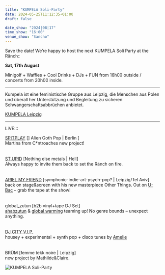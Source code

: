 ```yaml
---
title: "KUMPELA Soli-Party"
date: 2024-05-25T11:12:35+01:00
draft: false

date_show: "2024|08|17"
time_show: "16:00"
venue_show: "Sancho"
---
```


Save the date! We’re happy to host the next KUMPELA Soli Party at the Ränch::

**Sat, 17th August**

Minigolf + Waffles + Cool Drinks + DJs + FUN from 16h00 outside
/
concerts from 20h00 inside.

---

Kumpela ist eine feministische Gruppe aus Leipzig, die Menschen aus Polen und überall her Unterstützung und Begleitung zu sicheren Schwangerschaftsabbrüchen anbietet.

[KUMPELA Leipzig](https://www.kumpela-leipzig.com/en/home)

---

LIVE:::

[SPITPLAY](https://lnk.bio/spitplay) [] Alien Goth Pop | Berlin ]
\
Martina from C\*ntroaches new project!
\
\
\
[ST.UPID](https://stupid666.bandcamp.com/) [Nothing else metals | Hell]
\
Always happy to invite them back to set the Ränch on fire.
\
\
\
[ARIEL MY FRIEND](https://arielmyfriend.com/) [symphonic-indie-art-psych-pop? | Leipzig/Tel Aviv]
\
back on stage&screen with his new masterpiece Other Things. Out on [U-Bac](https://ubac.bandcamp.com/) – grab the tape at the show!
\
\
\
global_zutun [b2b vinyl+tape DJ Set]
\
[ahabzutun](https://on.soundcloud.com/SnHCB) & [global warming](https://on.soundcloud.com/izMwg) teaming up! No genre bounds – unexpect anything.
\
\
\
[DJ CITY V.I.P.](https://soundcloud.com/snake_radio)
\
housey + experimental + synth pop + disco tunes by [Amelie](https://www.instagram.com/amelie_goeppel/)
\
\
\
BRÜM [femme tekk noire | Leipzig]
\
new project by Mathilde&Claire.

![KUMPELA Soli-Party](../../posters/2024-08-17.jpg)
